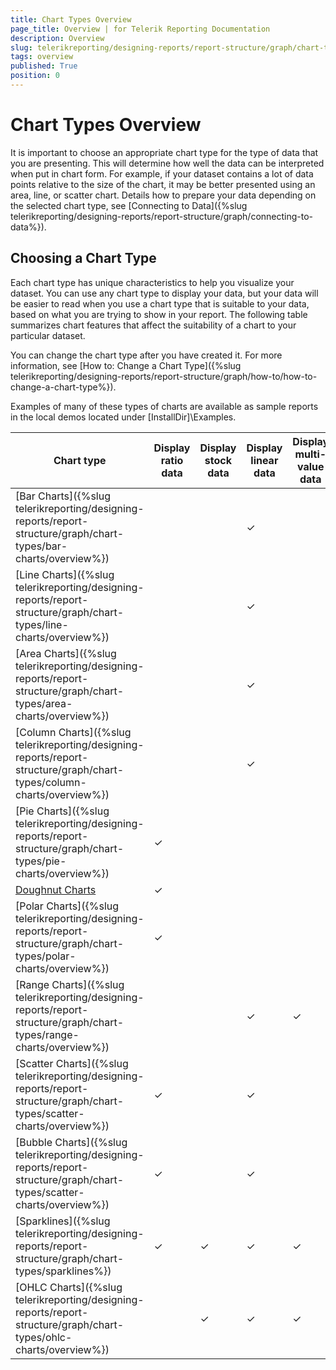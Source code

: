 ```yaml
---
title: Chart Types Overview
page_title: Overview | for Telerik Reporting Documentation
description: Overview
slug: telerikreporting/designing-reports/report-structure/graph/chart-types/overview
tags: overview
published: True
position: 0
---
```


# Chart Types Overview

It is important to choose an appropriate chart type for the type of data that you are presenting. This will determine how well the data can be interpreted when put in chart form. For example, if your dataset contains a lot of data points relative to the size of the chart, it may be better presented using an area, line, or scatter chart. Details how to prepare your data depending on the selected chart type, see [Connecting to Data]({%slug telerikreporting/designing-reports/report-structure/graph/connecting-to-data%}).

## Choosing a Chart Type

Each chart type has unique characteristics to help you visualize your dataset. You can use any chart type to display your data, but your data will be easier to read when you use a chart type that is suitable to your data, based on what you are trying to show in your report. The following table summarizes chart features that affect the suitability of a chart to your particular dataset.

You can change the chart type after you have created it. For more information, see [How to: Change a Chart Type]({%slug telerikreporting/designing-reports/report-structure/graph/how-to/how-to-change-a-chart-type%}).

Examples of many of these types of charts are available as sample reports in the local demos located under [InstallDir]\Examples.

| Chart type | Display ratio data | Display stock data | Display linear data | Display multi-value data |
| ------ | ------ | ------ | ------ | ------ |
| [Bar Charts]({%slug telerikreporting/designing-reports/report-structure/graph/chart-types/bar-charts/overview%})|||&#x2713;||
| [Line Charts]({%slug telerikreporting/designing-reports/report-structure/graph/chart-types/line-charts/overview%})|||&#x2713;||
| [Area Charts]({%slug telerikreporting/designing-reports/report-structure/graph/chart-types/area-charts/overview%})|||&#x2713;||
| [Column Charts]({%slug telerikreporting/designing-reports/report-structure/graph/chart-types/column-charts/overview%})|||&#x2713;||
| [Pie Charts]({%slug telerikreporting/designing-reports/report-structure/graph/chart-types/pie-charts/overview%})|&#x2713;||||
| [Doughnut Charts](9ed47840-c3ab-48c8-9845-f43066ba981e#choosing-a-chart-type)|&#x2713;||||
| [Polar Charts]({%slug telerikreporting/designing-reports/report-structure/graph/chart-types/polar-charts/overview%})|&#x2713;||||
| [Range Charts]({%slug telerikreporting/designing-reports/report-structure/graph/chart-types/range-charts/overview%})|||&#x2713;|&#x2713;|
| [Scatter Charts]({%slug telerikreporting/designing-reports/report-structure/graph/chart-types/scatter-charts/overview%})|&#x2713;||&#x2713;||
| [Bubble Charts]({%slug telerikreporting/designing-reports/report-structure/graph/chart-types/scatter-charts/overview%})|&#x2713;||&#x2713;||
| [Sparklines]({%slug telerikreporting/designing-reports/report-structure/graph/chart-types/sparklines%})|&#x2713;|&#x2713;|&#x2713;|&#x2713;|
| [OHLC Charts]({%slug telerikreporting/designing-reports/report-structure/graph/chart-types/ohlc-charts/overview%})||&#x2713;|&#x2713;|&#x2713;|

